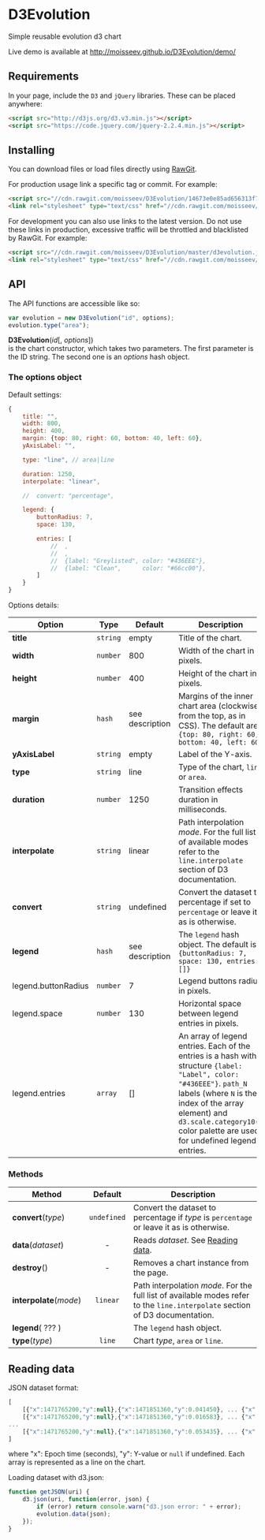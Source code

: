 # D3Evolution
Simple reusable evolution d3 chart

Live demo is available at http://moisseev.github.io/D3Evolution/demo/

## Requirements

In your page, include the `D3` and `jQuery` libraries. These can be placed anywhere:
```html
<script src="http://d3js.org/d3.v3.min.js"></script>
<script src="https://code.jquery.com/jquery-2.2.4.min.js"></script>
```

## Installing

You can download files or load files directly using [RawGit](https://rawgit.com/).

For production usage link a specific tag or commit. For example:
```html
<script src="//cdn.rawgit.com/moisseev/D3Evolution/14673e0e85ad656313f76f0071f1dee33b521606/d3evolution.js"></script>
<link rel="stylesheet" type="text/css" href="//cdn.rawgit.com/moisseev/D3Evolution/14673e0e85ad656313f76f0071f1dee33b521606/d3evolution.css">
```
For development you can also use links to the latest version. Do not use these links in production, excessive traffic will be throttled and blacklisted by RawGit. For example:
```html
<script src="//cdn.rawgit.com/moisseev/D3Evolution/master/d3evolution.js"></script>
<link rel="stylesheet" type="text/css" href="//cdn.rawgit.com/moisseev/D3Evolution/master/d3evolution.css">
```

## API

The API functions are accessible like so:
```javascript
var evolution = new D3Evolution("id", options);
evolution.type("area");
```

**D3Evolution**(_id_[, _options_])    
is the chart constructor, which takes two parameters. The first parameter is the ID string. The second one is an _options_ hash object. 

### The options object

Default settings:
```javascript
{
    title: "",
    width: 800,
    height: 400,
    margin: {top: 80, right: 60, bottom: 40, left: 60},
    yAxisLabel: "",

    type: "line", // area|line

    duration: 1250,
    interpolate: "linear",

    //  convert: "percentage",

    legend: {
        buttonRadius: 7,
        space: 130,

        entries: [
            //  ,
            //  ,
            //  {label: "Greylisted", color: "#436EEE"},
            //  {label: "Clean",      color: "#66cc00"},
        ]
    }
}
```

Options details:

Option | Type | Default | Description
---| --- | --- | ---
**title**       | `string` | empty | Title of the chart.
**width**       | `number` | 800 | Width of the chart in pixels.
**height**      | `number` | 400 | Height of the chart in pixels.
**margin**      | `hash`   | see description | Margins of the inner chart area (clockwise from the top, as in CSS). The default are `{top: 80, right: 60, bottom: 40, left: 60}`
**yAxisLabel**  | `string` | empty | Label of the Y-axis.
**type**        | `string` | line | Type of the chart, `line` or `area`.
**duration**    | `number` | 1250 | Transition effects duration in milliseconds.
**interpolate** | `string` | linear | Path interpolation _mode_. For the full list of available modes refer to the `line.interpolate` section of D3 documentation.
**convert**     | `string` | undefined | Convert the dataset to percentage if set to `percentage` or leave it as is otherwise.
**legend**      | `hash` | see description | The `legend` hash object. The default is `{buttonRadius: 7, space: 130, entries: []}`
legend.buttonRadius | `number` | 7 | Legend buttons radius in pixels.
legend.space   | `number` | 130 | Horizontal space between legend entries in pixels.
legend.entries | `array` | [] | An array of legend entries. Each of the entries is a hash with structure `{label: "Label", color: "#436EEE"}`. `path_N` labels (where `N` is the index of the array element) and `d3.scale.category10()` color palette are used for undefined legend entries.

### Methods
Method | Default | Description
---| :---: | ---
**convert**(_type_)     | `undefined` | Convert the dataset to percentage if _type_ is `percentage` or leave it as is otherwise.
**data**(_dataset_)     | -        | Reads _dataset_. See [Reading data](#reading-data).
**destroy**()           | -        | Removes a chart instance from the page.
**interpolate**(_mode_) | `linear` | Path interpolation _mode_. For the full list of available modes refer to the `line.interpolate` section of D3 documentation.
**legend**( ??? )       |          | The `legend` hash object.
**type**(_type_)        | `line`   | Chart _type_, `area` or `line`.

## Reading data

JSON dataset format:
```javascript
[
    [{"x":1471765200,"y":null},{"x":1471851360,"y":0.041450}, ... {"x":1471851240,"y":0.0}],
    [{"x":1471765200,"y":null},{"x":1471851360,"y":0.016583}, ... {"x":1471851240,"y":0.0}],
...
    [{"x":1471765200,"y":null},{"x":1471851360,"y":0.053435}, ... {"x":1471851240,"y":0.0}]
]
```
where "x": Epoch time (seconds), "y": Y-value or `null` if undefined.
Each array is represented as a line on the chart.

Loading dataset with d3.json:
```javascript
function getJSON(uri) {
    d3.json(uri, function(error, json) {
        if (error) return console.warn("d3.json error: " + error);
        evolution.data(json);
    });
}
```
